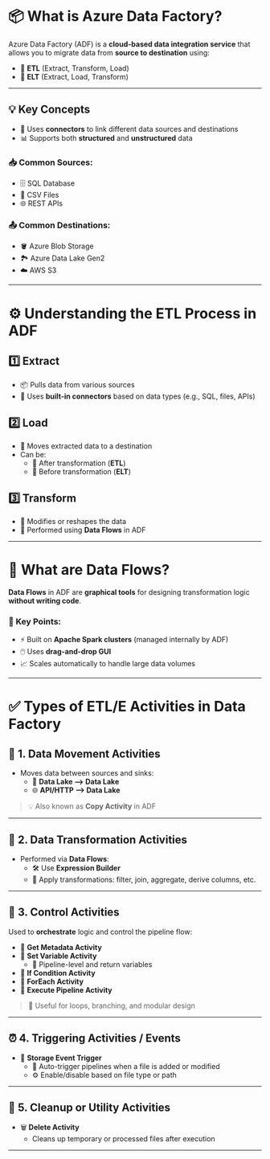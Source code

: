 # 📦 What is Azure Data Factory?

Azure Data Factory (ADF) is a **cloud-based data integration service** that allows you to migrate data from **source to destination** using:

- 🔄 **ETL** (Extract, Transform, Load)  
- 🔁 **ELT** (Extract, Load, Transform)  

---

## 💡 Key Concepts

- 🔌 Uses **connectors** to link different data sources and destinations  
- 📊 Supports both **structured** and **unstructured** data  

### 📥 Common Sources:
- 🗄️ SQL Database  
- 📁 CSV Files  
- 🌐 REST APIs  

### 📤 Common Destinations:
- 🪣 Azure Blob Storage  
- 🏞️ Azure Data Lake Gen2  
- ☁️ AWS S3  

---

# ⚙️ Understanding the ETL Process in ADF

## 1️⃣ Extract
- 📦 Pulls data from various sources  
- 🔌 Uses **built-in connectors** based on data types (e.g., SQL, files, APIs)  

## 2️⃣ Load
- 🚛 Moves extracted data to a destination  
- Can be:  
  - 🔄 After transformation (**ETL**)  
  - 🧊 Before transformation (**ELT**)  

## 3️⃣ Transform
- 🧬 Modifies or reshapes the data  
- 🔧 Performed using **Data Flows** in ADF  

---

# 🔀 What are Data Flows?

**Data Flows** in ADF are **graphical tools** for designing transformation logic **without writing code**.

### 📝 Key Points:
- ⚡ Built on **Apache Spark clusters** (managed internally by ADF)  
- 🖱️ Uses **drag-and-drop GUI**  
- 📈 Scales automatically to handle large data volumes  

---

# ✅ Types of ETL/E Activities in Data Factory

## 🚚 1. Data Movement Activities
- Moves data between sources and sinks:  
  - 🔄 **Data Lake ⟶ Data Lake**  
  - 🌐 **API/HTTP ⟶ Data Lake**  

> 💡 Also known as **Copy Activity** in ADF

---

## 🔧 2. Data Transformation Activities
- Performed via **Data Flows**:  
  - 🛠️ Use **Expression Builder**  
  - 🧪 Apply transformations: filter, join, aggregate, derive columns, etc.

---

## 🧠 3. Control Activities
Used to **orchestrate** logic and control the pipeline flow:

- 🧾 **Get Metadata Activity**  
- 🧮 **Set Variable Activity**  
  - 🪪 Pipeline-level and return variables  
- 🔀 **If Condition Activity**  
- 🔁 **ForEach Activity**  
- 📂 **Execute Pipeline Activity**  

> 🧩 Useful for loops, branching, and modular design

---

## ⏰ 4. Triggering Activities / Events
- 🧲 **Storage Event Trigger**  
  - 🚨 Auto-trigger pipelines when a file is added or modified  
  - ⚙️ Enable/disable based on file type or path  

---

## 🧹 5. Cleanup or Utility Activities
- 🗑️ **Delete Activity**  
  - Cleans up temporary or processed files after execution  

---
